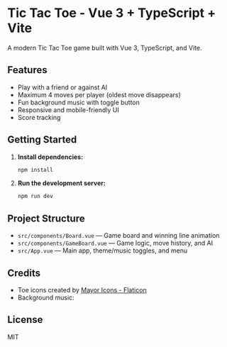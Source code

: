 # Tic Tac Toe - Vue 3 + TypeScript + Vite

A modern Tic Tac Toe game built with Vue 3, TypeScript, and Vite.

## Features

- Play with a friend or against AI
- Maximum 4 moves per player (oldest move disappears)
- Fun background music with toggle button
- Responsive and mobile-friendly UI
- Score tracking

## Getting Started

1. **Install dependencies:**
   ```bash
   npm install
   ```

2. **Run the development server:**
   ```bash
   npm run dev
   ```

## Project Structure

- `src/components/Board.vue` — Game board and winning line animation
- `src/components/GameBoard.vue` — Game logic, move history, and AI
- `src/App.vue` — Main app, theme/music toggles, and menu

## Credits

- Toe icons created by [Mayor Icons - Flaticon](https://www.flaticon.com/free-icons/toe)
- Background music:

## License

MIT

